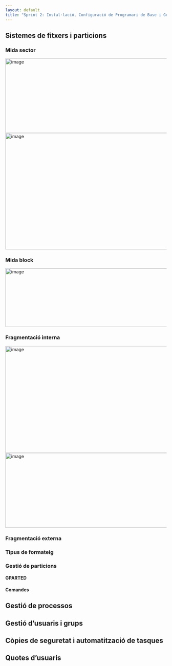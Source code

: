 ```yaml
---
layout: default
title: "Sprint 2: Instal·lació, Configuració de Programari de Base i Gestió de Fitxers "
---
```


## Sistemes de fitxers i particions
### Mida sector
<img width="583" height="233" alt="image" src="https://github.com/user-attachments/assets/810f30f8-2203-4fdd-bdd6-78567157a082" />
<img width="571" height="364" alt="image" src="https://github.com/user-attachments/assets/36453140-0d48-40bf-81c3-f685e961f1fa" />

### Mida block
<img width="746" height="183" alt="image" src="https://github.com/user-attachments/assets/f90fb816-2efa-4224-88ad-81497da37146" />

### Fragmentació interna
<img width="652" height="334" alt="image" src="https://github.com/user-attachments/assets/01253e02-24ef-4115-8dd4-9a9057dfff42" />
<img width="787" height="234" alt="image" src="https://github.com/user-attachments/assets/d8eb3bf6-e137-4f74-882c-450befdae2b0" />

### Fragmentació externa

### Tipus de formateig

### Gestió de particions

#### GPARTED
#### Comandes


## Gestió de processos
## Gestió d’usuaris i grups
## Còpies de seguretat i automatització de tasques
## Quotes d’usuaris

